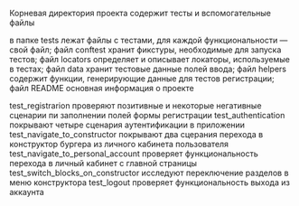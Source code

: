 Корневая директория проекта содержит тесты и вспомогательные файлы

в папке tests лежат файлы с тестами, для каждой функциональности — свой файл;
файл conftest хранит фикстуры, необходимые для запуска тестов;
файл locators определяет и описывает локаторы, используемые в тестах;
файл data хранит тестовые данные полей ввода;
файл helpers содержит функции, генерирующие данные для тестов регистрации;
файл README основная информация о проекте


test_registrarion проверяют позитивные и некоторые негативные сценарии пи заполнении полей формы регистрации
test_authentication покрывают четыре сценария аутентификации в приложении
test_navigate_to_constructor покрывают два сцерания перехода в конструктор бургера из личного кабинета пользователя
test_navigate_to_personal_account проверяет функциональность перехода в личный кабинет с главной страницы
test_switch_blocks_on_constructor исследуют переключение разделов в меню конструктора
test_logout проверяет функциональность выхода из аккаунта
